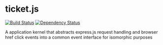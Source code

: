 ticket.js
=========

[![Build Status](https://travis-ci.org/advanderveer/ticket.js.png?branch=master)](https://travis-ci.org/advanderveer/ticket.js)
[![Dependency Status](https://david-dm.org/advanderveer/ticket.js.png)](https://david-dm.org/advanderveer/ticket.js)

A application kernel that abstracts express.js request handling and browser href click events into a common event interface for isomorphic purposes
